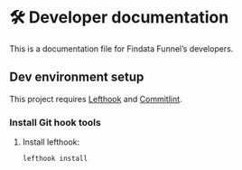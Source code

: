 # 🛠️ Developer documentation

This is a documentation file for Findata Funnel’s developers.

## Dev environment setup

This project requires [Lefthook](https://github.com/evilmartians/lefthook) and
[Commitlint](https://github.com/conventional-changelog/commitlint).

### Install Git hook tools

1. Install lefthook:

   ```shell
   lefthook install
   ```
